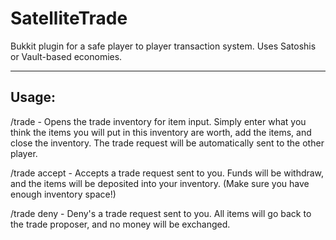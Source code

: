 SatelliteTrade
==============

Bukkit plugin for a safe player to player transaction system. Uses Satoshis or Vault-based economies.

---

## Usage:

/trade <player> <value> - Opens the trade inventory for item input. Simply enter what you think the items you will put in this inventory are worth, add the items, and close the inventory. The trade request will be automatically sent to the other player.

/trade accept - Accepts a trade request sent to you. Funds will be withdraw, and the items will be deposited into your inventory. (Make sure you have enough inventory space!)

/trade deny - Deny's a trade request sent to you. All items will go back to the trade proposer, and no money will be exchanged.
